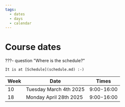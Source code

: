 ```yaml
---
tags:
  - dates
  - days
  - calendar
---
```


# Course dates

???- question "Where is the schedule?"

    It is at [Schedule](schedule.md) :-)

Week|Date                  |Times
----|----------------------|--------
10  |Tuesday March 4th 2025|9:00-16:00
18  |Monday April 28th 2025|9:00-16:00

